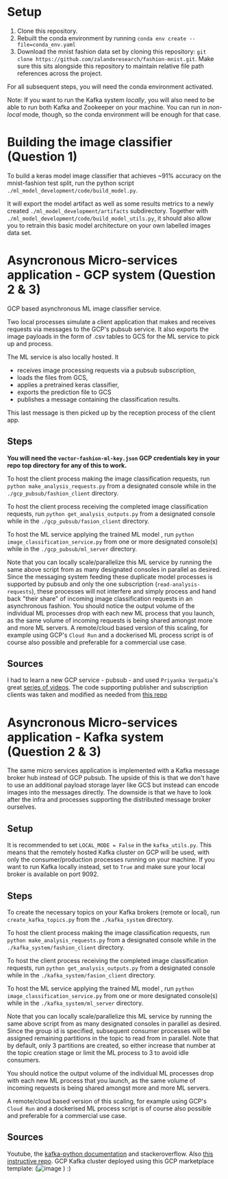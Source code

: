 # Setup

1. Clone this repository.
2. Rebuilt the conda environment by running `conda env create --file=conda_env.yaml`
3. Download the mnist fashion data set by cloning this repository: `git clone https://github.com/zalandoresearch/fashion-mnist.git`. Make sure this sits alongside this repository to maintain relative file path references across the project.

For all subsequent steps, you will need the conda environment activated.

Note: If you want to run the Kafka system *locally*, you will also need to be able to run both Kafka and Zookeeper on your machine. You can run in *non-local* mode, though, so the conda environment will be enough for that case.

# Building the image classifier (Question 1)

To build a keras model image classifier that achieves ~91% accuracy on the mnist-fashion test split, run the python script `./ml_model_development/code/build_model.py`.

It will export the model artifact as well as some results metrics to a newly created `./ml_model_development/artifacts` subdirectory. Together with `./ml_model_development/code/build_model_utils.py`, it should also allow you to retrain this basic model architecture on your own labelled images data set.

# Asyncronous Micro-services application - **GCP** system (Question 2 & 3)

GCP based asynchronous ML image classifier service. 

Two local processes simulate a client application that makes and receives requests via messages to the GCP's pubsub service. 
It also exports the image payloads in the form of .csv tables to GCS for the ML service to pick up and process.

The ML service is also locally hosted. It 
- receives image processing requests via a pubsub subscription, 
- loads the files from GCS, 
- applies a pretrained keras classifier, 
- exports the prediction file to GCS
- publishes a message containing the classification results.

This last message is then picked up by the reception process of the client app.

## Steps

**You will need the `vector-fashion-ml-key.json` GCP credentials key in your repo top directory for any of this to work.**

To host the client process making the image classification requests, run `python make_analysis_requests.py` from a designated console while in the `./gcp_pubsub/fashion_client` directory.

To host the client process receiving the completed image classification requests, run `python get_analysis_outputs.py` from a designated console while in the `./gcp_pubsub/fasion_client` directory.

To host the ML service applying the trained ML model , run `python image_classification_service.py` from one or more designated console(s) while in the `./gcp_pubsub/ml_server` directory.

Note that you can locally scale/parallelize this ML service by running the same above script from as many designated consoles in parallel as desired. 
Since the messaging system feeding these duplicate model processes is supported by pubsub and only the one subscription (`read-analysis-requests`), these processes will not interfere and simply process and hand back "their share" of incoming image classification requests in an asynchronous fashion.
You should notice the output volume of the individual ML processes drop with each new ML process that you launch, as the same volume of incoming requests is being shared amongst more and more ML servers.
A remote/cloud based version of this scaling, for example using GCP's `Cloud Run` and a dockerised ML process script is of course also possible and preferable for a commercial use case.

## Sources

I had to learn a new GCP service - pubsub - and used `Priyanka Vergadia`'s great [series of videos](https://www.youtube.com/watch?v=cvu53CnZmGI).
The code supporting publisher and subscription clients was taken and modified as needed from [this repo](https://github.com/googleapis/python-pubsub/tree/main/samples/snippets/quickstart)

# Asyncronous Micro-services application - **Kafka** system (Question 2 & 3)

The same micro services application is implemented with a Kafka message broker hub instead of GCP pubsub. The upside of this is that we don't have to use an additional payload storage layer like GCS but instead can encode images into the messages directly. The downside is that we have to look after the infra and processes supporting the distributed message broker ourselves.

## Setup

It is recommended to set `LOCAL_MODE = False` in the `kafka_utils.py`. This means that the remotely hosted Kafka cluster on GCP will be used, with only the consumer/production processes running on your machine. If you want to run Kafka locally instead, set to `True` and make sure your local broker is available on port 9092.

## Steps

To create the necessary topics on your Kafka brokers (remote or local), run `create_kafka_topics.py` from the `./kafka_system` directory.

To host the client process making the image classification requests, run `python make_analysis_requests.py` from a designated console while in the `./kafka_system/fashion_client` directory.

To host the client process receiving the completed image classification requests, run `python get_analysis_outputs.py` from a designated console while in the `./kafka_system/fasion_client` directory.

To host the ML service applying the trained ML model , run `python image_classification_service.py` from one or more designated console(s) while in the `./kafka_system/ml_server` directory.

Note that you can locally scale/parallelize this ML service by running the same above script from as many designated consoles in parallel as desired. Since the group id is specified, subsequent consumer processes will be assigned remaining partitions in the topic to read from in parallel. Note that by default, only 3 partitions are created, so either increase that number at the topic creation stage or limit the ML process to 3 to avoid idle consumers.

You should notice the output volume of the individual ML processes drop with each new ML process that you launch, as the same volume of incoming requests is being shared amongst more and more ML servers.

A remote/cloud based version of this scaling, for example using GCP's `Cloud Run` and a dockerised ML process script is of course also possible and preferable for a commercial use case.

## Sources

Youtube, the [kafka-python documentation](https://kafka-python.readthedocs.io/en/master/) and stackeroverflow. Also [this instructive repo](https://github.com/kadnan/Calories-Alert-Kafka.git). GCP Kafka cluster deployed using this GCP marketplace template: (![image](https://user-images.githubusercontent.com/26059962/143345163-d89f992d-44b8-415e-83de-651d48eb7d64.png)
) :)
